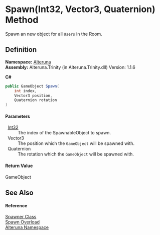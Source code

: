 # Spawn(Int32, Vector3, Quaternion) Method


Spawn an new object for all `Users` in the Room.



## Definition
**Namespace:** <a href="N_Alteruna">Alteruna</a>  
**Assembly:** Alteruna.Trinity (in Alteruna.Trinity.dll) Version: 1.1.6

**C#**
``` C#
public GameObject Spawn(
	int index,
	Vector3 position,
	Quaternion rotation
)
```



#### Parameters
<dl><dt>  <a href="https://learn.microsoft.com/dotnet/api/system.int32" target="_blank" rel="noopener noreferrer">Int32</a></dt><dd>The index of the SpawnableObject to spawn.</dd><dt>  Vector3</dt><dd>The position which the <code>GameObject</code> will be spawned with.</dd><dt>  Quaternion</dt><dd>The rotation which the <code>GameObject</code> will be spawned with.</dd></dl>

#### Return Value
GameObject

## See Also


#### Reference
<a href="T_Alteruna_Spawner">Spawner Class</a>  
<a href="Overload_Alteruna_Spawner_Spawn">Spawn Overload</a>  
<a href="N_Alteruna">Alteruna Namespace</a>  
